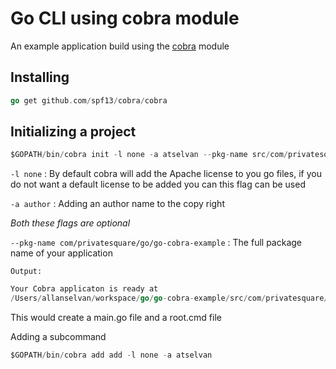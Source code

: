 # Go CLI using cobra module

An example application build using the [cobra](https://github.com/spf13/cobra) module

## Installing

```go
go get github.com/spf13/cobra/cobra
```

## Initializing a project

```go
$GOPATH/bin/cobra init -l none -a atselvan --pkg-name src/com/privatesquare/go/go-cobra-example

```

```-l none``` : By default cobra will add the Apache license to you go files, if you do not want a default license to 
be added you can this flag can be used

```-a author``` : Adding an author name to the copy right

_Both these flags are optional_

```--pkg-name com/privatesquare/go/go-cobra-example``` : The full package name of your application

```Output:```

```go
Your Cobra applicaton is ready at
/Users/allanselvan/workspace/go/go-cobra-example/src/com/privatesquare/go/go-cobra-example
```

This would create a main.go file and a root.cmd file

Adding a subcommand

```go
$GOPATH/bin/cobra add add -l none -a atselvan

```
